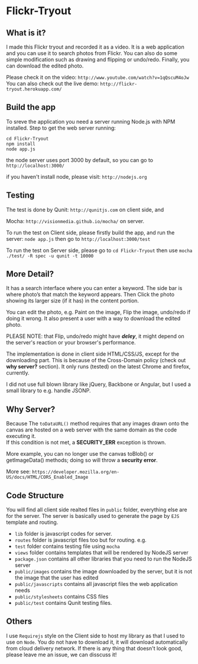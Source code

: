 Flickr-Tryout
=============

## What is it?
I made this Flickr tryout and recorded it as a video. It is a web application and you can use it to search photos from 
Flickr. You can also do some simple modification such as drawing and flipping or undo/redo. 
Finally, you can download the edited photo. 

Please check it on the video: ```http://www.youtube.com/watch?v=1qQscuM4oJw```
You can also check out the live demo: ```http://flickr-tryout.herokuapp.com/```

## Build the app

To sreve the application you need a server running Node.js with NPM installed. Step to get the web server running:

    cd Flickr-Tryout
    npm install
    node app.js

the node server uses port 3000 by default, so you can go to ```http://localhost:3000/```

if you haven't install node, please visit: ```http://nodejs.org```

## Testing
The test is done by Qunit: ```http://qunitjs.com``` on client side, and 

Mocha: ```http://visionmedia.github.io/mocha/``` on server.

To run the test on Client side, please firstly build the app, and run the server: ```node app.js```
then go to ```http://localhost:3000/test```

To run the test on Server side, please go to `cd Flickr-Tryout` then use ```mocha ./test/ -R spec -u qunit -t 10000```

## More Detail?

It has a search interface where you can enter a keyword. 
The side bar is where photo’s that match the keyword appears. 
Then Click the photo showing its larger size (if it has) in the content portion.

You can edit the photo, e.g. Paint on the image, Flip the image, undo/redo if doing it wrong. 
It also present a user with a way to download the edited photo. 

PLEASE NOTE: that Flip, undo/redo might have ___deley___, it might depend on the server's reaction or your browser's performance.

The implementation is done in client side HTML/CSS/JS, except for the downloading part. 
This is because of the Cross-Domain policy (check out __why server?__ section). It only runs (tested) on the latest Chrome and firefox, currently. 

I did not use full blown library like jQuery, Backbone or Angular, but I used a small library to e.g. handle JSONP.


## Why Server?

Because The ```toDataURL()``` method requires that any images drawn onto the canvas are hosted on a web server with the same domain as the code executing it.  
If this condition is not met, a __SECURITY_ERR__ exception is thrown.

More example, you can no longer use the canvas toBlob() or getImageData() methods; doing so will throw a __security error__.

More see: ```https://developer.mozilla.org/en-US/docs/HTML/CORS_Enabled_Image```

## Code Structure

You will find all client side realted files in `public` folder, everything else are for the server.
The server is basically used to generate the page by `EJS` template and routing.

* `lib` folder is javascript codes for server.
* `routes` folder is javascript files too but for routing. e.g.
* `test` folder contains testing file using `mocha`
* `views` folder contains templates that will be rendered by NodeJS server
* `package.json` contains all other libraries that you need to run the NodeJS server
* `public/images` contains the image downloaded by the server, but it is not the image that the user has edited
* `public/javascripts` contains all javascript files the web application needs
* `public/stylesheets` contains CSS files
* `public/test` contains Qunit testing files.



## Others

I use `Requirejs` style on the Client side to host my library as that I used to use on `Node`. 
You do not have to download it, it will download automatically from cloud delivery network.
If there is any thing that doesn't look good, please leave me an issue, we can disscuss it!

